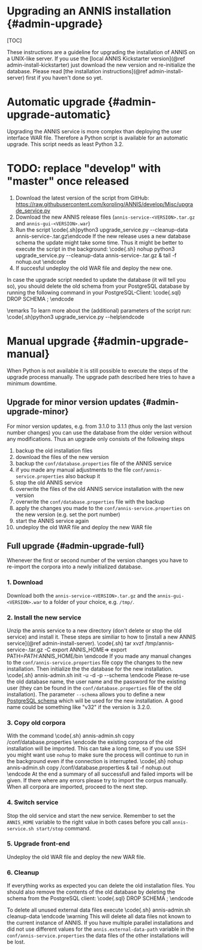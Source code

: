 Upgrading an ANNIS installation {#admin-upgrade}
==========

[TOC]

These instructions are a guideline for upgrading the installation of ANNIS on a UNIX-like server. 
If you use the [local ANNIS Kickstarter version](@ref admin-install-kickstarter) 
just download the new version and re-initialize the database.
Please read [the installation instructions](@ref admin-install-server) first if you
haven't done so yet.


Automatic upgrade {#admin-upgrade-automatic}
=================

Upgrading the ANNIS service is more complex than deploying the user interface WAR file.
Therefore a Python script is available for an automatic upgrade. This script needs as least Python 3.2.

# TODO: replace "develop" with "master" once released
1. Download the latest version of the script from GitHub: https://raw.githubusercontent.com/korpling/ANNIS/develop/Misc/upgrade_service.py
2. Download the new ANNIS release files (```annis-service-<VERSION>.tar.gz``` and ```annis-gui-<VERSION>.war```) 
3. Run the script \code{.sh}python3 upgrade_service.py --cleanup-data <installation-directory> annis-service-<VERSION>.tar.gz\endcode
   If the new release uses a new database schema the update might take some time. Thus it might be better to execute the script in the background:
   \code{.sh}
   nohup python3 upgrade_service.py --cleanup-data <installation-directory> annis-service-<VERSION>.tar.gz &
   tail -f nohup.out
   \endcode
4. If succesful undeploy the old WAR file and deploy the new one.


In case the upgrade script needed to update the database (it will tell you so), 
you should delete the old schema from your PostgreSQL database by running the 
following command in your PostgreSQL-Client:
\code{.sql}
DROP SCHEMA <oldschema>;
\endcode

\remarks To learn more about the (additional) parameters of the script run: \code{.sh}python3 upgrade_service.py --help\endcode

Manual upgrade {#admin-upgrade-manual}
==============

When Python is not available it is still possible to execute the steps
of the upgrade process manually.
The upgrade path described here tries to have a minimum downtime.


Upgrade for minor version updates {#admin-upgrade-minor}
---------------------------------

For minor version updates, e.g. from 3.1.0 to 3.1.1 (thus only
the last version number changes) you can use the database from the older version
without any modifications. Thus an upgrade only consists of the following steps

1. backup the old installation files
2. download the files of the new version
3. backup the `conf/database.properties` file of the ANNIS service
4. if you made any manual adjustments to the file `conf/annis-service.properties` also backup it 
5. stop the old ANNIS service
6. overwrite the files of the old ANNIS service installation with the new version
7. overwrite the `conf/database.properties` file with the backup
8. apply the changes you made to the `conf/annis-service.properties` on the new version (e.g. set the port number)
9. start the ANNIS service again
10. undeploy the old WAR file and deploy the new WAR file

Full upgrade {#admin-upgrade-full}
-------------

Whenever the first or second number of the version changes you have to re-import
the corpora into a newly initialized database.

### 1. Download
Download both the `annis-service-<VERSION>.tar.gz` and the `annis-gui-<VERSION>.war`
to a folder of your choice, e.g. `/tmp/`.

### 2. Install the new service

Unzip the annis service to a new  directory (don't delete or stop the old service)
and install it. 
These steps are similiar to how to [install a new ANNIS service](@ref admin-install-server).
\code{.sh}
tar xvzf /tmp/annis-service-<VERSION>.tar.gz -C <new installation directory>
export ANNIS_HOME=<new installation directory>>
export PATH=$PATH:$ANNIS_HOME/bin
\endcode
If you made any manual changes to the `conf/annis-service.properties` file copy
the changes to the new installation.
Then initialize the the database for the new installation.
\code{.sh}
annis-admin.sh init -u <username> -d <dbname> -p <user password> --schema <new schema name>
\endcode
Please re-use the old database name, the user name and the password for the existing user (they can be found
in the `conf/database.properties` file of the old installation).
The parameter `--schema` allows you to define a new [PostgreSQL schema](http://www.postgresql.org/docs/9.1/static/ddl-schemas.html)
which will be used for the new installation. 
A good name could be something like "v32" if the version is 3.2.0.

### 3. Copy old corpora

With the command
\code{.sh}
annis-admin.sh copy <old installation director>/conf/database.properties
\endcode
the existing corpora of the old installation will be imported. This
can take a long time, so if you use SSH you might want use `nohup` to make sure 
the process will continue to run in the background even if the connection is interrupted.
\code{.sh}
nohup annis-admin.sh copy <old installation director>/conf/database.properties &
tail -f nohup.out
\endcode
At the end a summary of all successfull and failed imports 
will be given. If there where any errors please try to import the corpus
manually. When all corpora are imported, proceed to the next step.

### 4. Switch service

Stop the old service and start the
new service. Remember to set the `ANNIS_HOME` variable to the right value in
both cases before you call `annis-service.sh start/stop` command.

### 5. Upgrade front-end

Undeploy the old WAR file and deploy the new WAR file.

### 6. Cleanup

If everything works as expected you can delete the old installation files. You
should also remove the contents of the old database by deleting the schema from the
PostgreSQL client:
\code{.sql}
DROP SCHEMA <oldschema>;
\endcode

To delete all unused external data files execute
\code{.sh}
annis-admin.sh cleanup-data
\endcode
\warning This will delete all data files not known to the current instance of ANNIS.
If you have multiple parallel installations and did not use different values for
the `annis.external-data-path` variable in the `conf/annis-service.properties`
the data files of the other installations will be lost.
